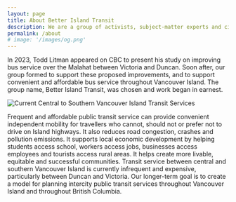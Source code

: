 ```yaml
---
layout: page
title: About Better Island Transit
description: We are a group of activists, subject-matter experts and citizens lobbying for convenient and affordable better public transportation on Vancouver Island.   
permalink: /about
# image: '/images/og.png'
---
```


In 2023, Todd Litman appeared on CBC to present his study on improving bus service over the Malahat between Victoria and Duncan. Soon after, our group formed to support these proposed improvements, and to support convenient and affordable bus service throughout Vancouver Island. The group name, Better Island Transit, was chosen and work began in earnest. 

![Current Central to Southern Vancouver Island Transit Services]({{site.baseurl}}/images/og.png)

Frequent and affordable public transit service can provide convenient independent mobility for travellers who cannot, should not or prefer not to drive on Island highways. It also reduces road congestion, crashes and pollution emissions. It supports local economic development by helping students access school, workers access jobs, businesses access employees and tourists access rural areas. It helps create more livable, equitable and successful communities. Transit service between central and southern Vancouver Island is currently infrequent and expensive, particularly between Duncan and Victoria. Our longer-term goal is to create a model for planning intercity public transit services throughout Vancouver Island and throughout British Columbia.
